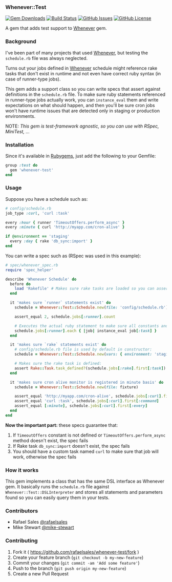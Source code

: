 ### Whenever::Test

[![Gem Downloads](http://img.shields.io/gem/dt/whenever-test.svg)](https://rubygems.org/gems/whenever-test)
[![Build Status](https://snap-ci.com/heartbits/whenever-test/branch/master/build_image)](https://snap-ci.com/heartbits/whenever-test/branch/master)
[![GitHub Issues](https://img.shields.io/github/issues/rafaelsales/whenever-test.svg)](https://github.com/rafaelsales/whenever-test/issues)
[![GitHub License](https://img.shields.io/github/license/mashape/apistatus.svg)](https://github.com/rafaelsales/whenever-test)

A gem that adds test support to [Whenever](https://github.com/javan/whenever) gem.

### Background

I've been part of many projects that used [Whenever](https://github.com/javan/whenever), but testing the `schedule.rb` file was always neglected.

Turns out your jobs defined in [Whenever](https://github.com/javan/whenever) schedule might reference rake tasks that don't exist in runtime and not even have correct ruby syntax (in case of runner-type jobs).

This gem adds a support class so you can write specs that assert against definitions in the `schedule.rb` file. To make sure ruby statements referenced in runner-type jobs actually work, you can `instance_eval` them and write expectations on what should happen, and then you'll be sure cron jobs won't have runtime issues that are detected only in staging or production environments.

NOTE: *This gem is test-framework agnostic, so you can use with RSpec, MiniTest, ...*

### Installation

Since it's available in [Rubygems](https://rubygems.org/gems/whenever-test), just add the following to your Gemfile:

```ruby
group :test do
  gem 'whenever-test'
end
```

### Usage

Suppose you have a schedule such as:

```ruby
# config/schedule.rb
job_type :curl, 'curl :task'

every :hour { runner 'TimeoutOffers.perform_async' }
every :minute { curl 'http://myapp.com/cron-alive' }

if @environment == 'staging'
  every :day { rake 'db_sync:import' }
end
```

You can write a spec such as (RSpec was used in this example):

```ruby
# spec/whenever_spec.rb
require 'spec_helper'

describe 'Whenever Schedule' do
  before do
    load 'Rakefile' # Makes sure rake tasks are loaded so you can assert in rake jobs
  end

  it 'makes sure `runner` statements exist' do
    schedule = Whenever::Test::Schedule.new(file: 'config/schedule.rb')

    assert_equal 2, schedule.jobs[:runner].count

    # Executes the actual ruby statement to make sure all constants and methods exist:
    schedule.jobs[:runner].each { |job| instance_eval job[:task] }
  end

  it 'makes sure `rake` statements exist' do
    # config/schedule.rb file is used by default in constructor:
    schedule = Whenever::Test::Schedule.new(vars: { environment: 'staging' })

    # Makes sure the rake task is defined:
    assert Rake::Task.task_defined?(schedule.jobs[:rake].first[:task])
  end

  it 'makes sure cron alive monitor is registered in minute basis' do
    schedule = Whenever::Test::Schedule.new(file: fixture)

    assert_equal 'http://myapp.com/cron-alive', schedule.jobs[:curl].first[:task]
    assert_equal 'curl :task', schedule.jobs[:curl].first[:command]
    assert_equal [:minute], schedule.jobs[:curl].first[:every]
  end
end
```

**Now the important part:** these specs guarantee that:

1. If `TimeoutOffers` constant is not defined or `TimeoutOffers.perform_async` method doesn't exist, the spec fails
2. If Rake task `db_sync:import` doesn't exist, the spec fails
3. You should have a custom task named `curl` to make sure that job will work, otherwise the spec fails

### How it works

This gem implements a class that has the same DSL interface as Whenever gem. It basically runs the `schedule.rb` file against `Whenever::Test::DSLInterpreter` and stores all statements and parameters found so you can easily query them in your tests.

### Contributors

* Rafael Sales [@rafaelsales](https://github.com/rafaelsales)
* Mike Stewart [@mike-stewart](https://github.com/mike-stewart)

### Contributing

1. Fork it ( https://github.com/rafaelsales/whenever-test/fork )
2. Create your feature branch (`git checkout -b my-new-feature`)
3. Commit your changes (`git commit -am 'Add some feature'`)
4. Push to the branch (`git push origin my-new-feature`)
5. Create a new Pull Request
